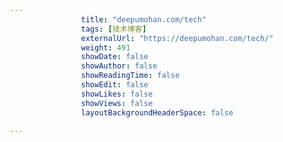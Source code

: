 ---
                title: "deepumohan.com/tech"
                tags: [技术博客]
                externalUrl: "https://deepumohan.com/tech/"
                weight: 491
                showDate: false
                showAuthor: false
                showReadingTime: false
                showEdit: false
                showLikes: false
                showViews: false
                layoutBackgroundHeaderSpace: false
                ---

